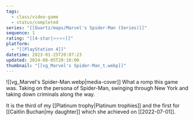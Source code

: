 ```yaml
---
tags:
  - class/video-game
  - status/completed
series: "[[Quartz/maps/Marvel's Spider-Man (Series)]]"
sequence: 1
rating: "[[4-star|⭐️⭐️⭐️⭐️]]"
platform:
  - "[[PlayStation 4]]"
datetime: 2023-01-25T20:07:23
updated: 2024-08-05T20:10:00
thumbnail: "[[vg_Marvel's Spider-Man_t.webp]]"
---
```

![[vg_Marvel's Spider-Man.webp|media-cover]]
What a romp this game was. Taking on the persona of Spider-Man, swinging through New York and taking down criminals along the way.

It is the third of my [[Platinum trophy|Platinum trophies]] and the first for [[Caitlin Buchan|my daughter]] which she achieved on [[2022-07-01]].